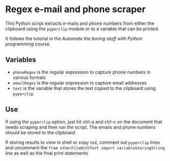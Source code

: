 # Regex e-mail and phone scraper
This Python script extracts e-mails and phone numbers from either the clipboard using the `pyperclip` module or to a variable that can be printed.

It follows the tutorial in the *Automate the boring stuff with Python programming* course.

## Variables
* `phoneRegex` is the regular expression to capture phone numbers in various formats 
* `emailRegex` is the regular expression to capture email addresses
* `text` is the variable that stores the text copied to the clipboard using `pyperclip`

## Use
If using the `pyperclip` option, just hit ctrl-a and ctrl-c on the document that needs scraping and then run the script. The emails and phone numbers should be stored to the clipboard.

If storing results to view in shell or copy out, comment out `pyperclip` lines and uncomment the `from otherFileWithText import variableStoringString` line as well as the final print statements 